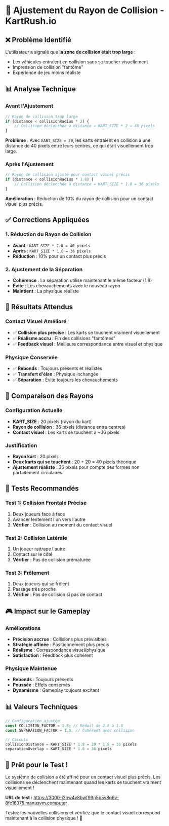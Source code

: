 # 🔧 Ajustement du Rayon de Collision - KartRush.io

## ❌ Problème Identifié

L'utilisateur a signalé que **la zone de collision était trop large** :
- Les véhicules entraient en collision sans se toucher visuellement
- Impression de collision "fantôme"
- Expérience de jeu moins réaliste

## 📊 Analyse Technique

### Avant l'Ajustement
```javascript
// Rayon de collision trop large
if (distance < collisionRadius * 2) {
    // Collision déclenchée à distance = KART_SIZE * 2 = 40 pixels
}
```

**Problème** : Avec `KART_SIZE = 20`, les karts entraient en collision à une distance de 40 pixels entre leurs centres, ce qui était visuellement trop large.

### Après l'Ajustement
```javascript
// Rayon de collision ajusté pour contact visuel précis
if (distance < collisionRadius * 1.8) {
    // Collision déclenchée à distance = KART_SIZE * 1.8 = 36 pixels
}
```

**Amélioration** : Réduction de 10% du rayon de collision pour un contact visuel plus précis.

## ✅ Corrections Appliquées

### 1. Réduction du Rayon de Collision
- **Avant** : `KART_SIZE * 2.0 = 40 pixels`
- **Après** : `KART_SIZE * 1.8 = 36 pixels`
- **Réduction** : 10% pour un contact plus précis

### 2. Ajustement de la Séparation
- **Cohérence** : La séparation utilise maintenant le même facteur (1.8)
- **Évite** : Les chevauchements avec le nouveau rayon
- **Maintient** : La physique réaliste

## 🎯 Résultats Attendus

### Contact Visuel Amélioré
- ✅ **Collision plus précise** : Les karts se touchent vraiment visuellement
- ✅ **Réalisme accru** : Fin des collisions "fantômes"
- ✅ **Feedback visuel** : Meilleure correspondance entre visuel et physique

### Physique Conservée
- ✅ **Rebonds** : Toujours présents et réalistes
- ✅ **Transfert d'élan** : Physique inchangée
- ✅ **Séparation** : Évite toujours les chevauchements

## 📏 Comparaison des Rayons

### Configuration Actuelle
- **KART_SIZE** : 20 pixels (rayon du kart)
- **Rayon de collision** : 36 pixels (distance entre centres)
- **Contact visuel** : Les karts se touchent à ~36 pixels

### Justification
- **Rayon kart** : 20 pixels
- **Deux karts qui se touchent** : 20 + 20 = 40 pixels théorique
- **Ajustement réaliste** : 36 pixels pour compte des formes non parfaitement circulaires

## 🧪 Tests Recommandés

### Test 1: Collision Frontale Précise
1. Deux joueurs face à face
2. Avancer lentement l'un vers l'autre
3. **Vérifier** : Collision au moment du contact visuel

### Test 2: Collision Latérale
1. Un joueur rattrape l'autre
2. Contact sur le côté
3. **Vérifier** : Pas de collision prématurée

### Test 3: Frôlement
1. Deux joueurs qui se frôlent
2. Passage très proche
3. **Vérifier** : Pas de collision si pas de contact

## 🎮 Impact sur le Gameplay

### Améliorations
- **Précision accrue** : Collisions plus prévisibles
- **Stratégie affinée** : Positionnement plus précis
- **Réalisme** : Correspondance visuel/physique
- **Satisfaction** : Feedback plus cohérent

### Physique Maintenue
- **Rebonds** : Toujours présents
- **Poussée** : Effets conservés
- **Dynamisme** : Gameplay toujours excitant

## 📊 Valeurs Techniques

```javascript
// Configuration ajustée
const COLLISION_FACTOR = 1.8; // Réduit de 2.0 à 1.8
const SEPARATION_FACTOR = 1.8; // Cohérent avec collision

// Calculs
collisionDistance = KART_SIZE * 1.8 = 20 * 1.8 = 36 pixels
separationOverlap = KART_SIZE * 1.8 = 36 pixels
```

## 🚀 Prêt pour le Test !

Le système de collision a été affiné pour un contact visuel plus précis. Les collisions se déclenchent maintenant quand les karts se touchent vraiment visuellement !

**URL de test :** https://3000-i2nw4v8bwf99p5p5v8q6v-8fc16375.manusvm.computer

Testez les nouvelles collisions et vérifiez que le contact visuel correspond maintenant à la collision physique ! 🎯

